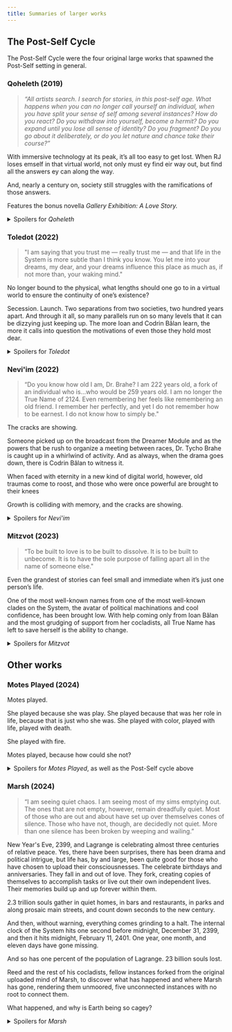 ```yaml
---
title: Summaries of larger works
---
```


## The Post-Self Cycle

The Post-Self Cycle were the four original large works that spawned the Post-Self setting in general.

### Qoheleth (2019)

> *“All artists search. I search for stories, in this post-self age. What happens when you can no longer call yourself an individual, when you have split your sense of self among several instances? How do you react? Do you withdraw into yourself, become a hermit? Do you expand until you lose all sense of identity? Do you fragment? Do you go about it deliberately, or do you let nature and chance take their course?”*

With immersive technology at its peak, it’s all too easy to get lost. When RJ loses emself in that virtual world, not only must ey find eir way out, but find all the answers ey can along the way.

And, nearly a century on, society still struggles with the ramifications of those answers.

Features the bonus novella *Gallery Exhibition: A Love Story.*

<details>
<summary>Spoilers for <em>Qoheleth</em></summary>

*RJ Brewster* is a sound technician for a theater and pioneer of a type of virtual reality that involves integration with a system in a non-human fashion - when ey works sound for the theater, ey is essentially the room. When not working, ey spends much of eir time online with friends, also in VR, where ey is a genderless fennec fox. Recently, *Cicero*, one of eir friend group has 'gotten lost': while he was interacting with the VR system, the system crashed and, even when removed from it, he was left still 'inside', with no way to remove him. RJ (AwDae when online, due to the limitations of a canine muzzle on pronouncing letters), eir best friend and ex *Sasha* (a skunk), and Cicero's partner *Debarre* (a weasel) have been trying to figure out what they can about Cicero's circumstances and how he can be rescued. After digging into the research, RJ emself gets lost during that night's rehearsal at the theater.

*Dr Carter Ramirez* is a scientist at the University College of London working on studying the lost. She is head of the research team and focuses specifically on the statistical, psychological, and data science side of the research. Her coworker, *Dr Sanders*, leads up the neuroscience side of research. When RJ gets lost, Sanders mentions that 'another furry' has gotten lost, and Dr Ramirez gets a hunch that there might be some social vector to the lost. When she starts investigating along those lines, however, she meets strange amounts of pushback from both Sanders and the grantors funding the research. She pushes on with a reduced team of *Avery*, a nonbinary statistician, and *Prakash Das*, a neuroscientist. Avery discovers that RJ's case may be unique in that eir marketing trail has been influenced by eir nonbinary gender as well as eir aromanticism, meaning that ey is both easy to track and unique in eir social circles.

Nearly two hundred years in the future, *Ioan Bălan*, an historian living as an upload in a computer system, is contacted by an enigmatic fennec fox named *Dear, Also, The Tree That Was Felled*, who is looking to hire em as an amanuensis, someone to help both investigate and to witness the investigation into a problem that its "clade", the Ode clade, is running into. A clade is the set of individuals in the system forked from a common ancestor, with "forking" meaning that the individual makes a copy of themselves who is unique from that point on. Some unknown person has allegedly spilled a secret of some importance to the Ode clade, namely the name of the author of the Ode to the End of Death after which they are named, someone who died before uploading. While Ioan is initially skeptical of being used as a private investigator, ey quickly becomes interested in the strange intricacies of the Ode clade and the mystery itself, which primarily takes place as a playful puzzle using various forms of encryption set forth by someone who will only identify himself as Qoheleth.

When ey gets lost, RJ/AwDae awakes in eir old high school as a fox, rather than as eir human self. While there, ey struggles with the loneliness and maddening features of the 'sim' in which ey has found emself. Ey hunts around and eventually finds a set of clues related to Cicero's disappearance. After struggling with various aspects of the sim such as doors being locked, a 'fog of war' that keeps em from seeing more than a hundred or so feet while ey is outside, words in books refusing to stay still on the page, and nauseating 'skips' when ey travels through places ey has never seen before, ey deduces that ey is not actually in a sim as it exists in the waking world, but trapped in eir own mind with the VR technology (which takes the form of implants in eir hands, forehead, and a column along eir spine known as an 'exocortex') mirroring eir experiences back to em through the technology already in place. Notably, the information ey was exposed to before getting lost has been cached in eir exocortex, and ey has full access to it. Realising that ey are stuck in something more akin to a dream than a sim, ey begins treating it as such, molding the world to eir whim, all while eir sanity seems to erode from the effects of this setup.

The pressure against Carter continues to mount, and she eventually gets in touch with *Johansson*, the director of the *Soho Theatre Troupe* where RJ worked. He agrees to help her and her to help him in turn. Meanwhile, Sasha gets in touch with Caitlin, the light tech with the STT, who provides her with some information, including the name and contact information for Carter. When she contacts Carter, however, Carter seems very spooked and will only meet up with a 'throwaway' account and location. Sasha questions why Carter is receiving so much push-back when her team has yet to publish any information on this new tack of investigation along the social vector, and Carter panics, deducing that there is a plant on the team, likely Sanders, who is passing information up to the grantors, who are mostly government types. 

Carter, Sasha, and RJ independently deduce that there was an event in the recent past involving the Direct Democracy Representative (or DDR), a gamified system by which every citizen may vote and comment on legislation, a vote which has gone missing with many of those who did vote on it (and some who were investigating it such as RJ) getting lost. Carter and Avery are discussing the data showing this when, before their eyes, the data starts to change. Carter has Avery pull her from the system, an act which will cause the data that is cached in eir exo to be backed up as a 'core dump'. She goes for a walk to clear her head and gets several frantic messages from her team that security and the police have showed up and are looking for her. Prakash tells the police that he will go find Carter, and is revealed to be a spy for one of the other two superpowers in the world, the Sino-Russian Bloc (with much of Europe and the Americas being part of the Western Federation). He retrieves the core from Carter's exo and tells her to head to the University Medical Center where RJ is being kept, with the reasoning that if she were to run now, she would be seen as guilty of evasion, while if she goes to the UMC to see a patient who should be anonymous, she is merely guilty of an ethics violation.

In the future, Ioan and Dear have tracked down Qoheleth, the one who spilled the Name and find, to their surprise, that he is *Life Breeds Life, But Death Must Now Be Chosen*, another member of the Ode clade. Qoheleth wants to bring together the entirety of the Ode clade, which Dear struggles to do. When they finally manage to gather together, Qoheleth explains that the inability for uploads to forget is slowly driving everyone mad and that something needs to be done to change it. When he gets cocky and mentions that he said the Name to get the clade's attention, an analyst that one of the members brought with them runs up and assassinates him. It turns out that part of the clade, known as the conservatives, simply wants to keep their secrets and does not care for any new information.

Carter makes it to the UMC and, taking a risk, logs in to meet up with Sasha and Debarre to pass on what has happened at her work and what she knows of RJ. Part way through explaining what is happening, Sasha falls over in pain and then her system crashes, and Carter and Debarre deduce that she has gotten lost as well and both log out immediately. When Carter goes to visit RJ, she finds both the police and Johansson and Caitlin there already. Johansson distracts the police while Carter sets up a 'mirror rig' with RJ, a training device for those who are learning to use their implants which allows an instructor to help control RJ, acting on a hunch from seeing Sasha disappear. She logs into the mirror rig with RJ and finds herself in a confusing, dreamlike place with AwDae at the center of it all, spouting lines from a poem that we now recognize as the Ode. Carter struggles to convince em to come with her, and eventually succeeds. She immediately dives back in and publishes via the DDR what she has learned as well as how to free the lost.

Debarre frees Sasha, finding that she is similarly affected by the mirroring experience, though to a lesser extent than RJ. All of those who were lost are forever changed, and few for the better. Cicero finds it to be too much and kills himself. Shortly after his funeral, Sasha receives a letter from RJ mentioning that ey must go back to that mirror world and has volunteered to be an early subject for uploading tech that will lead to the world Ioan and Dear inhabit, a process that will kill eir body and, unless everything goes right, ey will not be able to see her again. The letter includes the entirety of the Ode, and we learn that Sasha is *Michelle Hadje*, the basis for the common ancestor of the Ode clade. Sanders winds up in prison along with several who instigated the plot to remove that vote from the records. Prakash winds up back in the Sino-Russian Bloc (where, it is implied, RJ's procedure will take place). Ioan winds up eir job as amanuensis with Dear and begins to write up eir report/essay on the subject but, on a whim, contacts Dear and its partner to ask if ey might create a long-lived fork (eir first), Codrin Bălan, to work with them both on the project.
</details>

### Toledot (2022)

> "I am saying that you trust me — really trust me — and that life in the System is more subtle than I think you know. You let me into your dreams, my dear, and your dreams influence this place as much as, if not more than, your waking mind."

No longer bound to the physical, what lengths should one go to in a virtual world to ensure the continuity of one’s existence?

Secession. Launch. Two separations from two societies, two hundred years apart. And through it all, so many parallels run on so many levels that it can be dizzying just keeping up. The more Ioan and Codrin Bălan learn, the more it calls into question the motivations of even those they hold most dear.

<details>
<summary>Spoilers for <em>Toledot</em></summary>

#### Part 1 --- Departure

In 2325, those who live on the System (sys-side) and those who still live back in the physical world (phys-side) complete a true collaboration for the first time in nearly two centuries. Scrounging together the lingering remnants of humanity's desire to explore outward, away from Earth, they launch two identical smaller versions of the System, Castor and Pollux, on a centuries or millennia long extrasolar voyage.

After the success of their project surrounding Qoheleth and the problems of an infallible memory, the *Bălan clade*, made up of *Ioan Bălan* and *Codrin Bălan*, has decided to undertake the task of documenting the history of the launch project. In the intervening years, Codrin has found emself in a polyamorous relationship with *Dear, Also, The Tree That Was Felled* of the *Ode clade* and its partner, and they are all incredibly gay for each other. Dear has convinced Codrin and its partner to invest entirely in the launch vehicles, or LVs, tickled by the idea of irreversibility and the fact that it will not remain on the original system parked at the Earth-Moon L<sub>5</sub> point. When interviewed by one of the Codrins, it states that the other reasons for it investing entirely in the launch are that it wants to feel missed by someone, and that eventually, it wants to die a real death.

Meanwhile, Ioan, working with one of Dear's cocladists, *May Then My Name Die With Me*, a very affectionate skunk, has decided to remain solely on the L<sub>5</sub> system, acting as a communication point, organizer, and editor of the history and mythology that ey and both Codrins are collecting.

Working on the phys-side, Douglas Hadje, a distant descendant of Michelle Hadje, the progenitor of the Ode clade, acts as phys-side launch coordinator, with May Then My Name being his sys-side counterpart. He has long been fascinated by the System, often thinking of how his great-great-etc aunt must still be inside, often wishing to contact her but never feeling brave enough. Michelle/Sasha, as the root instance of the Ode clade, had quit in 2306, however, after two centuries of dealing with a broken mind. After the launch and the decline of his duties, May Then My Name begins interviewing him for the phys-side perspective of the events surrounding the launch.

The night after the launch takes place, Ioan and May Then My Name decide that it might be worth tying the history of the launch with the early history of the secession of the System from the rest of human society, as the launch took place on the 200th anniversary of Secession Day.

A second thread of the story follows *Yared Zerezghi* as a phys-side Direct Democracy Representative (DDR) junkie campaigning on the forums and debate sims for a referendum on the individual rights of those who have uploaded to the system. Many view the uploads as something other or less than human, and, grumbling about the costs of maintaining the System, wish to put them to work. Further complicating this is the fact that those who upload still retain citizenship to their countries of origin, meaning that all works that they create are technically done so under the jurisdiction of that country. He is tapped by *Councilor Yosef Demma* of the Northeast African Coalition to help guide the discussion toward the idea of independence of the System, stating that, because there are basic differences in the culture of the System and any other culture on Earth, there is no way that they can be governed the same way. Yared, he explains, will receive suggestions from Councilor Demma's political analysts telling him how to steer the conversation.

#### Part 2 --- Progression

Sys-side, *Michelle Hadje/Sasha* is a member of the Council of Eight, a group who seeks to guide but not govern the System, working primarily in the capacity of writing proposals for features and architecture changes. The rest of the council includes her friend *Debarre*, an Israeli Jew named *Zeke*, the son of a New Zealand politician named *user11824*, three interchangeable and unnamed political representatives from the Sino-Russian Bloc (who is currently hosting the System), and *Jonas Anderson*, an ex-politician from the Western Federation.

Michelle/Sasha still suffers from the lingering effects of getting lost decades prior, which is expressed much as her experience was at that time, with waves of her two personalities changing her form between anthropomorphic skunk and human, a very uncomfortable and distressing sensation. She asks the Council if she might spend the reputation required to fork off ten instances of herself to begin the Ode clade --- a name and structure which worries Debarre --- so that she can let them take her workload and she can take a vacation. The council agrees, so she forks off ten instances of herself. As she does so during those waves of form and fluctuating personality, each winds up with a different appearance and personality. Jonas tasks one of them, *The Only Time I Know My True Name Is When I Dream*, to help him in his work corresponding with Yared on the topic of individual rights.

Throughout the interviews that Ioan and Codrin conduct in 2325, they begin to learn about the structure and history of the launch project (now becoming the proper noun Launch to match the proper noun Secession). One instance of Dear tells Codrin that it will not tell em the entire story, and that if pressed, it will resent em and be too tempted to lie because the past is too complicated and bound up in shame. The Bălan clade's initial interview selections are scattershot, including a musician who is credited for finding a way to transmit sheet music back and forth between sys- and phys-side; an author (*Joseph Rankin*) who has invested entirely in the Launch with an outline for a book to write so that his editor back on the System can see how the two different versions of him begin to diverge, and an astronomer who calls himself *Tycho Brahe* who has invested entirely in the launch out of an impossible dream of seeing the stars: audio and visual transmissions between phys- and sys-side are impossible because they come through all garbled as they might in a dream, so he can't actually see the stars.

Despite these initial starts, they begin to notice patterns surrounding the time at which the families of uploads who remain phys-side are compensated as well as the "Dreamer Module", an instrument and radio package attached to each of the launch vehicles, used to Do Science™ as well as broadcast a nested signal for extraterrestrial life to pick up, a topic which encountered unexpected friction sys-side from the Ode and Jonas clades.

#### Part 3 --- Acceleration

In 2124, picking up on the fact that he's being used by a NEAC politician to steer the System towards secession, Jonas and True Name discuss how they might use Yared to further their own ends, with it becoming increasingly clear that this particular Odist has wound up with much of Michelle/Sasha's political skills as well as more than a little cynicism and very little empathy. She meets with a few other Odists as she works with Jonas: *That Which Lives Is Forever Praiseworthy*, who begins to act as propagandist, helping True Name shape her image to be more effective; and *Life Breeds Life But Death Must Now Be Chosen* who is tasked with slowly modifying the collective unconscious's perception of both the Ode clade and the Council of Eight, which they plan to dissolve after Secession, so that the Odists and Jonases can continue their work of guiding the System toward increased stability and safety long into the future.

True Name is pleased to see how smoothly the topic of secession goes over with the Council of Eight, thanks to Praiseworthy's propagandizing. She meets with Debarre, who was initially put off by the choice of the Ode as a naming scheme and the desire to hide the name of the poet, *RJ/AwDae*, but his nerves are soothed. Debarre also meets with Michelle for much the same reason, finding her much diminished and unable to continue working, now that her clade has taken over her job. She explains that she's still struggling with survivor's guilt after AwDae sacrificed emself during the creation of the System, and while she's trying not to just live in grief, she does want to memorialize em.

After considering Rankin's plan to have each of his instances work independently, the Bălan clade decides to do the opposite and instead stay in touch for as long as they can (the further away the LVs get from the System, the longer the transmission times) to organize their interviewing effectively. To that end, one Codrin interviews Zeke, now calling himself Ezekiel and living much as his prophet namesake did, who explains more about how the Council of Eight was undermined by Jonas and True Name, guiding the Bălans to other Odists to interview.

One Codrin interviews the intensely charismatic *Why Ask Questions Here At The End Of All Things* who describes some of the ways in which the Ode clade and specifically True Name's stanza worked to manipulate politics on a large scale during both Secession and Launch, though the reader starts to pick up on the fact that some of what ey learns is not wholly true. The other Codrin talks with Dear about the mood surrounding Secession. Ioan interviews *Do I Know God After The End Waking* who was tasked to meddle with finances phys-side to encourage the shift from needing to pay to upload to being compensated, particularly that the first child should upload to fund the future of the subsequent children, as Ioan did. He now feels deep shame about having done so, though there are similar half-truths here.

Some of these grand-scale machinations are confirmed in interviews with others, such as when Douglas talks with Ioan and May Then My Name about various shifts that he's seen over the years and some of the sabotage attempts against the System as a whole and the Launch specifically. He and basically everyone else (including May Then My Name) can tell that Ioan has fallen in love with May Then My Name, and Douglas even asks them about it, but Ioan is too stuck up in his head to realize it, much less do anything about it. Ioan and Douglas hatch a plan for Douglas to finally upload, something that May Then My Name won't shut up about, on the one year anniversary of Launch so that he can surprise her. May Then My Name very carefully does not tell Douglas that she's a distant instance of Michelle/Sasha, wanting to keep that as her own surprise.

Yared introduces an amendment allowing the System to secede to the referendum on individual rights. Despite the consensus swinging largely in favor of rights, this amendment becomes hotly debated, leaving Yared feeling much of the parasocial effects of that: those who are in favor of the bill start to be in favor of him, and those who are staunchly against it begin to hate him specifically. Demma, True Name, and Jonas all do their best to ensure him that the chances of this failing are low and that, even though he may always be associated with this topic moving forward, he should still be proud of his work. Sure enough, the referendum passes with both the secession amendment and an amendment moving the physical elements of the System to the L<sub>5</sub> station (which begins as a luxury hotel) intact, all taking effect on January 21, 2125.

#### Part 4 --- Arrival

Demma brings Yared to a New Years Eve party with the politicians and business executives who were working toward Secession. In the car ride back to his home, Demma laughs at Yared, calling him a starry-eyed dreamer and revealing that his entire plan was just to get the System out of the way and out of Earth's ongoing political schemes so that they wouldn't remain associated with each other, since the System is just a dumping ground for dreamers. He suggests that Yared upload, since that's where he belongs, and since any further attempts to interact with the DDR will be monitored and, should he diverge from the party line, there will be reprisals, Yared feels no other choice but to upload, the last before Secession, leaving him anxious around any form of politics. He is met by True Name and brought to the Secession Day celebration.

Two hundred years later, Yared, along with Debarre and user11824, meet up with Dear, its partner, and Codrin for a dinner party. The three (four, if one counts Dear as being of Michelle/Sasha) former members of the Council of Eight talk about the dissolution of the Council and the ultimate cynicism of True Name and Jonas. Yared shares a story from the middle ages known as the "Toledot Yeshu" or Generations of Jesus which describes, in part, Paul as actually something of a tool of the Jewish leadership of the time, guiding the burgeoning new spirituality into a religion of its own rather than simply another sect of Judaism. Yared calls himself a tool of Paul, in the form of Demma, True Name, and Jonas.

The Bălans begin to interview a few instances of Jonas as well as True Name, finding out just how deep the manipulation goes. The two clades have strived to do all they can to maintain the stability and continuity of the System, including ensuring that life on Earth never gets too good so that the System is always seen as a better life, but not so bad as to make phys-side humanity give up entirely. In order to keep the stability from getting too boring, they have also been introducing small amounts of chaos into the life of the System so that they remain stable but not apathetic. These manipulations have all been subtle, from nudging a young Douglas Hadje toward becoming interested in the System and eventually becoming phys-side launch director due to the story element involved.

The launch itself, despite its public beginnings in 2306, has been in progress since 2290 as one of these ways of keeping life interesting. All of this has been run through a cost-benefit analysis, including even having the history/mythography written specifically by Ioan. Not only have all of their interviews been tracked and shaped, but in 2298, seven years before even getting involved in the Qoheleth affair, Ioan was tapped as the appropriate author for the project, with a suggestion that the Qoheleth affair might have been some form of test. The only thing that failed the cost-benefit analysis yet still made it into the launch project was the portion of the Dreamer Module which contains broadcast instructions to be read by extraterrestrial sources on how to build a human mind and sensorium, templated after Douglas Hadje, and upload it into the LV System. The concession there being that the uploads will be placed in a DMZ, cut off from the rest of the System.

The manipulation even makes its way down to the individual scale. The last act of Michelle/Sasha was to give each of the first lines of the ten stanzas (second in the case of Qoheleth) one last vague suggestion. This, it turns out, was influenced by True Name, and she doesn't deny manipulating Michelle/Sasha towards quitting through the long years.

After the final interview with True Name, Ioan confronts May Then My Name about her role in all of this, and she is revealed to be a failed experiment by True Name to influence individuals by being too likeable to resist. Where True Name was excessively cynical, however, May Then My Name became excessively empathetic and thus difficult to control, so all True Name could do is point her at someone and hope that the correct outcome occurred. Her most recent target was Ioan, and, given how ey feels about her now, True Name's mission was a success. Ioan says that ey believes May Then My Name is innocent of any conscious manipulation, stating that she simply as crazy in-laws. Ey finally realizes that, oh, yeah, they've actually kind of been dating for a few years now, ey was just too dense to realize it, so the relationship is formalized and May Then My Name makes fun of em for it. They are incredibly gay for each other.

As planned, Douglas uploads on the eve of the one year anniversary of Launch and is met by Ioan, who instructs him on how to work within the System, then brings him to Michelle/Sasha's sim, where he has a good cry. The next day, Ioan and May Then My Name come to the sim for a picnic. May Then My Name is shocked to see him, so she reveals that she is of Michelle/Sasha, which leaves Douglas feeling mixed and overwhelmed, so they have their picnic instead. With essentially no loose ends in his life, and seeing how one can still be happy in the system by how Ioan and May Then My Name interact, he feels more complete than he's ever felt before.

In an epilogue, the Dreamer Module on the Castor LV receives a transmission from an extraterrestrial craft of similar design confirming that they understand the instructions on how to upload, that they will be approaching relatively close, and await consent to upload. Tycho Brahe, the feels like he's the only one who seems to care about the Module, gives consent.
</details>

### Nevi'im (2022)

> “Do you know how old I am, Dr. Brahe? I am 222 years old, a fork of an individual who is…who would be 259 years old. I am no longer the True Name of 2124. Even remembering her feels like remembering an old friend. I remember her perfectly, and yet I do not remember how to be earnest. I do not know how to simply be."

The cracks are showing.

Someone picked up on the broadcast from the Dreamer Module and as the powers that be rush to organize a meeting between races, Dr. Tycho Brahe is caught up in a whirlwind of activity. And as always, when the drama goes down, there is Codrin Bălan to witness it.

When faced with eternity in a new kind of digital world, however, old traumas come to roost, and those who were once powerful are brought to their knees

Growth is colliding with memory, and the cracks are showing.

<details>
<summary>Spoilers for <em>Nevi'im</em></summary>

As a prologue in 2114, *RJ Brewster* meets with *Dr. Carter Ramirez* and *Prakash Das*, a spy for the Sino-Russian Bloc, for lunch. RJ has been having a very hard time re-acclimating to life after being lost. Ey has lost eir job due to fears around delving in, and eir cat has passed away. Ey considers Dr. Ramirez and Sasha eir only remaining friends. After lunch, Prakash catches up with RJ and offers to bring em in on a project to create a new embedded world with uploaded consciousnesses based around the information learned from the lost.

#### Part 1 --- Anticipation

In 2346, more than twenty years after the two smaller versions of the System, Castor and Pollux, were launched out of the solar system, someone has picked up on the signal transmitted by the "Dreamer Module", a part of the launch vehicles containing scientific instruments as well as some recordings as a way to possibly get in touch with extraterrestrial life on the journey.

*Tycho Brahe,* the astronomer on call (and one of *Codrin Bălan's* interviewees for the *History*), has received a message from a passing vehicle claiming that they are nearby and understand the mechanism by which consciousnesses may be transferred between ships, stating that they have similar and would like to meet. Tycho, without thinking, grants them consent to do so, and promptly freaks the fuck out.

Unsure of where to turn, ey contacts Codrin and visits em and eir partner, *Dear, Also, The Tree That Was Felled*, early in the morning, explaining what happened, that there will likely be alien visitors before long, and that it's all his fault. They talk him down from his panic and send him on his way back to his sim, an observatory of sorts.

Back at his sim, he meets up with *The Only Time I Know My True Name Is When I Dream*, who has, in the past, helped steer the direction of both the System and life on Earth through subtle political manipulation. Despite his anxiety, she's really quite nice to him and invites him to fork (creating Tycho#Artemis) and come work with her and *Jonas Anderson* on the project of first contact.

There, he meets one of True Name's cocladists, *Why Ask Questions When The Answers Will Not Help*. They share the next message that has arrived, offhandedly mentioning that they are now gating communication with the remote ship (which they have dubbed Artemis). The message contains a set of instructions for how better to align Castor to Artemis for transmission as well as for a space to create in order to have conversations in person. True Name explains that this will take place in the DMZ, an area that is inaccessible to the rest of the System except through a single, tightly controlled access point. The conversations will take place on both Castor and Artemis in similar spaces.

The Artemisians request to meet with a party of five: someone in a leadership role, someone who can act as a recorder/amanuensis, a scientist, and two representatives. They have put forth *Turun Ka* of firstrace as leader, *Turun Ko* of firstrace as recorder, *Stolon* of thirdrace as scientist, and *Iska* of secondrace and *Artante Diria* of fourthrace as representatives, implying that there are at least four different uploaded races aboard their craft. In return, they will send True Name as leader, Codrin Bălan as recorder, Tycho as scientist, and another of True Name's cocladists, *Why Ask Questions Here At The End Of All Things* as a representative, leaving the final representative up to Codrin to choose. Until then, Tycho#Artemis works with *Sovanna Soun* and *Dr. Paolo Verda* on the technical side of setting up the meetings, as well as learning some of the Artemisian language that they have provided.

Codrin, meanwhile, discusses some fears with Dear, stating that ey feels like ey's lacking agency, always getting dragged along into these enormous events. They're fun and all, but ey's starting to feel like ey isn't actually doing anything worthwhile. Ey is nothing if not a recorder, though, so ey visits with Tycho's root instance to describe what all will likely happen during this meeting. Back at home, ey discusses the request from True Name with eir partners, and Dear's partner suggests *Sarah Genet*, their therapist before they uploaded, as someone who is normal, curious, and a grounded.

The team of emissaries (plus Dear) meet up at Tycho's dark-sky sim for dinner, where they discuss their hopes and fears surrounding this summit. They also learn just how under control the situation is by True Name and Jonas, with the announcement of the arrival of Artemis being tightly planned and shaped by the Odists. After, Tycho has a dream about meeting the Artemisians, which leads to sending them a series of questions surrounding their society and lives.

They learn that the Artemisians do not have anything analogous to forking, but instead allow for fine-grained management of time; individuals or groups can move faster or slower than the rest of the world around them, allowing them to get more work done in fast-time or to wait out long periods in slow-time. The Odists (especially Dear) react poorly to this, explaining that it is similar to the experiences they had while lost.

In the twenty years since launch, Castor has made it seven light-days away from Lagrange (the home System), so it isn't until seven days later that *Ioan Bălan* and *May Then My Name Die With Me* receive news of first contact, as well as Codrin's thoughts on eir lack of agency. In the interim, they have moved on from their lives as historian and launch coordinator to both start working in theatre under the direction of another Odist, *Time Is a Finger Pointing At Itself*, with Ioan now writing plays.

They are contacted by the version of True Name that has remained on Lagrange. In the intervening years, May Then My Name has grown to truly hate her down-tree instance, feeling that the way she was manipulated was unfair, and the way she was used to manipulate others rather evil. There is a tense conversation about what knowledge they've received about the Artemisians versus what knowledge True Name has received, as well as all of the ways both True Name and May Then My Name have changed, with the former noticeably more cowed and anxious than she had been twenty years prior. She asks that they not share the information beyond a limited circle until a wider, more controlled announcement can be made. May Then My Name makes her cry and kicks her out of her and Ioan's house.

Tycho watches the news disseminate and how it's being shaped by Odists such as True Name, Why Ask Questions, and Answers Will Not Help. They work out a date to begin the conversation once they are in effective Ansible range with Artemis and discuss what to expect, including the fact that they may not have enough in common with the Artemisians to actually understand them. It's decided between the two parties that the discussions on Castor will surround sharing scientific knowledge and those on Artemis will surround history, society, and psychology.

#### Part 2 --- Experience

The talks begin on both Artemis and Castor. On Artemis, Codrin arrives already 'skewed up' to fast-time, allowing em to see the Artemisians even as they others appear almost frozen at a much slower time scale. There are indeed four types of Artemisians: firstrace, which was described as post-biological, appear to be synthetic constructions that are equally comfortable on two or four legs with six-fingered hands and feet with two opposable thumbs and a thick tail for balance, analogous to a kangaroo. Secondrace is described as looking so close to a weasel that it would be easy to mistake them for Debarre, were it not for how short they are. Thirdrace looks something like a very colorful lizard with scales that shine like an oil slick and a frill of feathers or elongated scales around the crown of their heads. Fourthrace appears almost human, though with their features much smoothed.

Turun Ko, the other recorder, skews up to fast-time to talk with Codrin, where they discuss how, most of the time, people live in 'common time' and shows em how to manipulate time to eir liking. The two Odists are indeed already suffering; Why Ask Questions has collapsed onto the pavement, shifting wildly between human and skunk forms just as *Michelle Hadje* had, and True Name is using all the energy she has to stay in one form. They are taken to a 'unison room' where time is pinned in place for all occupants while the other three emissaries are taken to their rest area. There, Tycho confides in Codrin that he doesn't think that that was Why Ask Questions but rather Answers Will Not Help.

Back on Castor, greetings go much more smoothly, and the talks begin with a series of questions. Tycho and Stolon, the scientists, hit it off immediately and they have to be reminded several times that this is not simply an astronomy conference. Sarah and Artante also discover that they are both psychologists and share a lot in common.

On Lagrange, May has wound up 'overwhelmed', an experience similar to that which is described as Dear having, where emotions get the best of her and she has to spend time alone in order to bring herself back to baseline. When she is able to do so, she meets up with Ioan and Douglas at Michelle's old field. There, she explains that this episode lasted longer than usual because, toward the end, she was contacted by *If I Am To Bathe In Dreams*, who has been acting as the Odists' therapist, to meet up with another stanza's worth of Odists, as the first line, *May One Day Death Itself Not Die* quits without leaving a fork, followed shortly by her up-tree instance, *I Do Not Know, I Do Not Know*. With Qoheleth gone, this leaves only 97 Odists left. Ioan and Douglas express their concerns that the cracks are starting to show in more of the clade as more of them go mad. Once back home, Ioan and May are intensely gay with each other and totally in love and it's really cute. Also, they discuss the option of the Odists leaning on Sarah Genet as a therapist to help them not all succumb to madness.

Codrin#Castor and Codrin#Artemis exchange notes at the end of the first day, relying on another fork, Codrin#Assist, who ferries them between the DMZ and the rest of Castor where ey can transmit them to Artemis. They describe the first day and what they've learned, including the troubles that True Name and "Why Ask Questions" are experiencing on Artemis, though Codrin#Artemis hints at the fact that there might have been a swap with Answers Will Not Help.

The discussions run into a few problems with mutual misunderstandings, and there is some frustration over the fact that the Artemisians often say "now is not the time to have this conversation" when certain topics are brought up. They power through it, though, and are able to learn some good information from each other, both directly from the conversations as well as from implications, such as the fact that, despite the Artemisians saying that there have been three of these 'convergences' before, they may have met more races than they are letting on, instances where there weren't convergences. True Name has a conversation with Turun Ka about how the Artemisians manage sentiment and steer politically, leading to some concern among the Artemisians. Tycho worries about her being so open about her own manipulations, suggesting that maybe she's losing it with the time skew.

Ioan and May go camping with Douglas, A Finger Pointing, and *Do I Know God After The End Waking* in the latter's forest sim, where they discuss what it felt like to go lost and how it has left them all a little bit mad. May explains why this business with time skew might bring up those old feelings and why Odists aren't likely to spend much time on Artemis or join, should that be the direction things go in. End Waking says that he would probably try to join anyway, while Douglas says that he's upset that he won't get the chance.

Ioan and Codrin#Pollux exchange letters --- since Pollux is seven days away from Lagrange, information from Castor arrives fourteen days late. Codrin#Pollux offers support to Codrin#Castor on taking control of eir life, explaining how ey took a position as a librarian at a university in the interim. Ey confides in Ioan, however, that ey is worried at how conservative Castor seems, with Dear, Codrin, and True Name all sounding much as they had twenty years prior, while Pollux has moved on: Dear has expanded the sim to include other terrain features, and its cocladist *Serene, Sustained And Sustaining* joined their polycule for a while, leading to two cocladists in a relationship with each other, something which is still considered taboo on Castor. They discuss how all three Systems have changed, with Lagrange being between Castor and Pollux in terms of conservative/liberal amounts of change.

#### Part  3 --- Intensity

True Name and Answers Will Not Help (as Codrin is now convinced she must be) are really struggling aboard Artemis now, with Answers Will Not Help the worse of the two. She often interrupts the meetings, spouting poetry and then apologizing that she cannot keep from speaking. Additionally, despite the talk taking place in a unison room, she is still somehow able to skew time a little (or unable to keep herself from doing so), which worries Iska, who is a time skew artist, analogous to Dear's instance artistry.

This comes to a head when Answers Will Not Help interrupts with a long, rambling tirade, the end of which includes her saying the Name, more helpless in her crazed state than intentionally, and admitting that she is not Why Ask Questions. True Name confronts her angrily, and when she says it again, the skunk tackles her and, after a short fight, Answers Will Not Help quits. The emissaries should not have been able to skew in the unison room, nor should they have been able to quit, so Iska freaks out and runs off to find a system technician. True Name, now a total mess, admits to the deception, but Turun Ka says that they had expected such, but that conversations around the topic will remain for another time.

While True Name rests, Codrin, Sarah, and Tycho meet up with Turun Ko, Artante Diria, and Stolon to discuss the fact that this whole time, the Artemisians have been following a checklist of steps that might occur during convergence with the goal of ensuring that everyone is safe and as happy as they can manage. The end steps would be either humanity joining them as fifthrace or parting on peaceable terms. Tycho admits that, given the chance, he'd join Artemis, given that he finally feels happy there.

Ioan meets up with True Name on Lagrange to ensure that, even if they aren't fond of each other, there's no enmity in the air between them, that they can be polite to each other. Ey mentions discussions from Castor wherein Dear suggests that "even she must have emotions", which makes True Name cry because of course she does, but she's built a life where she can't show them and no one would believe her. Ioan asks if she's been in touch with Sarah, but she says that no, In Dreams never passed that on, showing that the rest of the clade has all but dropped her.

May has kind of crashed after all these dramatic events going on, falling into a funk, though a more normal one. A trauma response in her is triggered when she starts an introductory session with Sarah and she has to step away, leaving Ioan to unintentionally have a therapy session with Sarah instead, which ey finds super useful. After, ey admits to her that ey's starting to feel a lot of sympathy for True Name, worrying about her.

On Castor, True Name admits to the deception that took place on Artemis (Why Ask Questions having only been replaced for that side of the talks), leading her and Turun Ka to have several conversations separate from the rest of the delegates. During one of these lulls, Codrin discusses the checklist with Sarah, Turun Ko, and Artante.When they admit that there are conversations that they cannot have yet, Codrin gets frustrated and asks if ey can just *give* them information without necessarily having a conversation. When they say yes, ey gives them a copy of the *History* that ey wrote around the time of Launch, even if it shows True Name's political machinations. Ey also provides a copy of May's *Mythology*, saying that the Artemisians deserve more than just the sugar-coated synopses of their society that they've received so far. As its clear that ey shouldn't have done so without True Name's blessing, Sarah objects, but Turun Ko says that this is actually the penultimate step on the checklist: the fact that they still retain individual desire to better all races even in the face of leadership disagreeing, and that the talks between Turun Ka and True Name have been artificial, meant mostly to give the other emissaries the chance to go behind her back.

On learning this on Artemis, the Artemisians wait for the final step in the checklist. When Tycho interrupts a talk to say that he wants to join them, and wants humanity to become fifthrace, the Artemisians welcome them as such, saying that the final step was simply a desire to join and an active decision to do so.

#### Part  4 --- Integration

After the talks and all of their instances have merged back down Tycho heads back to his sim to try and process what happened and is surprised when True Name joins him, saying that she doesn't know how to celebrate anymore, feeling that she isn't a whole person after two and a half centuries, much of that time spent focusing solely on politics. She suggests that eternal memory is clashing with the fact that she's still growing as a person, still changing.

Back at the prairie, Codrin and Sarah catch Dear and its partner up on the happenings in a general way before Codrin invites Dear out on a walk. There, ey explains that Answers Will Not Help said the Name and kept saying "I cannot feel em" throughout the conference, so now ey knows about AwDae. Dear laughs about it, saying that it's the end of the era. It says not to tell any other Odists of course, but that it will become a game between their two clades, because turning it into one will make sure that any other Odists, namely True Name, looking in on them will simply see them goofing off and not actually sharing it. They pass this information on down to Lagrange, telling May about the game and Ioan about the fact that Codrin knows. May explains that this is a way for Codrin to not bear the knowledge alone as well as a way to reduce any culpability between the two clades.

The DMZ is expanded and renamed Convergence, and the Ansible is turned on, allowing as many Artemisians who want to join them to do so, and any humans that want to join Artemis to do that as well. During a conversation with True Name, Tycho decides that he will invest totally in Artemis, leaving no forks behind.

Codrin also decides to send a fork along to Artemis, even though it means that the fork will be alone, since neither of eir partners will be joining. Ey rushes to ensure that the fork is an individual in case that helps, so the fork becomes a woman named Sorina. She's unable to bring herself to say goodbye to her (former) partners, so she leaves without doing so. When ey returns home to eir partners, ey describes what happened, then says that ey actually wants to do something and be proactive, suggesting that they move to Convergence, taking the whole prairie sim with them. Ey also says that ey's getting out of the amanuensis business and going into therapy, since everyone kept saying ey was grounding and ey finds Sarah fascinating.

In the end, Tycho invests fully after giving himself a eulogy at a small party of the emissaries and a few others who worked on the project. His last words are from a poem about his namesake: "Though my soul may set in darkness, it will rise in perfect light. I have loved the stars too fondly to be fearful of the night." He transfers to Artemis where he meets Stolon and joyfully admits that it's finished.

As an epilogue, AwDae is shown going through the process of uploading, wherein the S-R Bloc scientists are shown still trying to create the System. Ey would be the only one, if it's successful, though no previous attempts have been enough to emulate an entire person, except for one other of the lost they tried with, but they were a bit too crazy and self-destructed as soon as they uploaded. When ey finally goes through the procedure, ey gives emself entirely to it and, though ey doesn't survive to exist as a person uploaded, the process of em giving emself so fully to it winds up creating the self-sustaining world that becomes the System, showing that, yes, the Odists really were feeling eir presence throughout the system the whole time, that ey was the origin of the System, and that they originally had to keep eir name secret because at first (though it diminishes later), everyone could feel that presence but didn't know who it was.
</details>

### Mitzvot (2023)

> “To be built to love is to be built to dissolve. It is to be built to unbecome. It is to have the sole purpose of falling apart all in the name of someone else."

Even the grandest of stories can feel small and immediate when it’s just one person’s life.

One of the most well-known names from one of the most well-known clades on the System, the avatar of political machinations and cool confidence, has been brought low. With help coming only from Ioan Bălan and the most grudging of support from her cocladists, all True Name has left to save herself is the ability to change.

<details>
<summary>Spoilers for <em>Mitzvot</em></summary>

#### Part  1 --- Conversation

It's late 2349, about about three and a half years since the fourth convergence, the meeting of the Artemesians with Castor. Life has taken a bit of a swing toward the adventuresome as news and new technology trickle their way back down to Lagrange, the original instance of the System in orbit around Earth. Technological changes include finer-grained ACLs that control permissions on various bits of the System, allowing for opaqued or visually secure cones of silence, limits on sensorium messages, etc.

During those three years, *Ioan Bălan* wonders how this has become eir life: ey has been getting coffee with *The Only Time I Know My True Name Is When I Dream* of the Ode clade once a month. While the relationship between True Name and...well, everyone has been kind of strained, it was particularly tense between her and Ioan's partner *May Then My Name Die With Me* of the Ode clade, who, for years, struggled with feelings of hatred towards True Name. Although that hatred has softened towards resentment, these monthly coffee dates, where Ioan and True Name just chat and then work on their own projects, have been meant to keep avenues open between the two, since neither May nor True Name have given up hope on figuring out a path forward. They always seem to talk about each other to Ioan, and it kind of feels like they *want* to move forward, but they can't yet find a way.

Oh, speaking of projects, Ioan is working on adapting eir book *On the Perils of Memory* (the story of Qoheleth) for the stage, True Name is prepping the System on the political side for the technological advancement that will allow audiovisual communication between the System and Earth instead of just text, and May is working on a monologue about being built to love.

Ioan and May are just *incredibly* gay together, and it's painfully sweet, but I promise it's a legit plot element. They talk about how May forms and keeps relationships, that she only forms relationships as her root instance, and if a new one starts up while one is still going, only then will she fork to continue two relationships. Sorta like parallel monogamy. Ioan is her sixteenth relationship serious enough to warrant a fork (though, given the way she stepped back from True Name's guidance, she hasn't done so yet), and we learn that some of her forks are doubtless still in relationships, but that she lets them live their own private lives and never accepts merges when they quit, so she knows very little about them.

Meanwhile, after a windstorm blew a tree over and crushed his tent and impaled his leg on a branch, *Do I Know God After The End Waking* has interrupted his months of solitude and called his boyfriend *Debarre* back to help him rebuild the tent in a new location. They're also pretty gay, but, like, in a super stoic way because E.W. can't emote and Debarre is a weasel and thus made of angst. May stops by their sim to visit and a) complain about the fact that True Name is in eir life, b) fret about why this still feels important, and c) flirt with Debarre (who is Very Gay™) to make him uncomfortable.

Ioan heads out to Arrowhead Lake --- the abandoned mountain lake sim that ey discovered decades back --- for a walk to try and tease apart eir own feelings on being the bridge between May and True Name. Ey worries that ey has this urge to fix things in relationships, whether or not ey actually can (or whether or not those involved even want that). Ey's been fretting about this for a while, and even May has picked up on it, as she mentions when they go out to dinner afterwards. She suggests that this is maybe something that has always been the case for em, and that em uploading to provide eir brother Rareș with the subsidy funds was a way for em to 'fix' the situation as best ey could.

True Name and Ioan have agreed that their next monthly meeting should be on Secession/Launch day, January 21 (yes I chose my birthday, no I am not sorry). This time, though, True Name arrives looking terrible, paranoid, like she hasn't slept in days, hasn't showered in a week, and hasn't changed her clothes in even longer. She says that she's been struggling, but that she and *Jonas Anderson*, the other behind-the-scenes leader of the System, have a 'gathering' later in the day. Weird choice of words, but that's what he said. As part of that, she's distracted with the fact that her instances are going to merge down before the gathering to reduce conflicts. Partway through this, one merge has learned that Jonas is looking for her, which is weird, because he knows she's with Ioan. The merges suddenly stop, though, along with all communication with her instances. She leaps to her feet, looks around the coffee shop, and sees the same assassin that killed Qoheleth walking toward them, so she grabs Ioan's hand and yells for em to take her 'somewhere, anywhere'. Ey tries taking her home, where they find the same assassin struggling with May, who forks, grabs the both of them, and yanks them to Arrowhead Lake. May is *furious*, and True Name caught in the middle of panic attack. She susses out that Jonas just tried to assassinate her.

#### Part  2 --- Conflict

Well, shit, okay. Now May and the person she dislikes the most are trapped in hiding together with no idea what's going on or how to move forward, and Ioan's position as bridge between them means ey's now trapped between them. True Name heads off to sit on the rock at the end of the lake to have a sulk and think about what to do next, leaving May to voice her frustrations and concerns to Ioan. She's pissed that no matter how hard she tries to get away from all of the things she dislikes about True Name (and, unspokenly, many of the things that she used to be), she just can't. She's also worried about the fact that their home has been invaded.

Thankfully, this *is* a thing that Ioan can fix. Ey steps back home and sneaks around, investigating for anyone left over but only finding the mess from the struggle inside. Outside, however, ey finds Jonas sitting on a deck chair despite the snowy weather. Before ey can sweep him, Jonas says that he was just stopping by to make sure that ey and May were alright, which Ioan scoffs at. Jonas is an infuriating little snot, riling Ioan up with implications that ey's sweet on True Name before saying that he's hiring em as amanuensis once more, this time to witness and write about a formal discussion between him and True Name as they hash out the new status quo, to take place within one year's time. Ioan's baffled, given that he just tried to kill her, but Jonas says that was just plan A, and he has all the way down to plan M for ensuring that he gets his way and refuses to elaborate further, saying "Sometimes mommies and daddies fight, Ioan". He makes further implications about em an True Name, so Ioan bounces him from the sim. Ey sweeps the entire sim of everyone except emself and, while that action won't tell em who ey swept, it will tell em how many, and it says ey swept 17.

Once ey makes eir way back to the lake, True Name finishes her sulk and rejoins them. She thanks them for getting her out of that alive and starts to say that she'll have to create a new sim for herself since home probably isn't safe, but May reluctantly suggests that she stay with them, instead, reasoning that it would be too easy for her to just disappear in a private sim and either get got as soon as she leaves or go crazy in her solitude. If she stays with them, though, not only is she around others, but those others are well enough known on the System that it'll dissuade Jonas from attacking her, lest May and Ioan, as trustworthy voices, catch him and make it public. It's awkward, but about the best they can do. Still, no one's comfortable going back just yet, so Ioan forks to meet up with End Waking and pick up camping gear so they can stay a night at the lake and have a night to regroup. End Waking and Debarre are supremely unhappy about the situation, and also kind of boggling at the fact that May is even putting up with True Name.

While camping, True Name apologizes for the fact that she's been spying on them, as those seventeen that were swept were some of her spies, mostly others from the clade. Combined with a hunch ey had during one of their earlier coffee dates, this seems to imply that True Name on Castor never told True Name on Lagrange about the whole incident of Answers Will Not Help losing it and saying the Name in front of Codrin, showing that maybe Jonas's conspiracy includes the other instances of True Name as well, and it's only this one he's going after.

Once they make it back home and get some coffee, Ioan expands eir house to include a second bedroom/bathroom for True Name to stay in. The next few days are very careful, though everyone's polite and there's no skunkfights. On the third day, though, True Name pulls May into a conversation in a visually secure cone of silence for about an hour. When it drops, True Name looks like she's been put through a wringer and May looks apoplectic. May leaves without a word, only sending Ioan a brief glimpse of the lake to show she's alright. True Name refuses to expand on what the conversation was about other than to make vague allusions to Jonas's quip about mommies and daddies fighting.

May visits End Waking and Debarre after crying herself out. She explains more about the current situation and says that what True Name told her is too much to even talk about except that Jonas has played a long game with True Name and has been controlling her from the beginning, though we get the impression End Waking may know more than what she says aloud. She talks about how she's feeling torn, that she wishes TN was no more so that she wouldn't be in their lives, but also that she doesn't want her to die. Debarre echoes this sentiment. End Waking is stoic some more until May suggests he merge down with True Name, at which he gets kind of shouty. After she leaves, Debarre and End Waking talk, the latter saying he's not too keen on the idea of merging down because that means True Name will have his penance without having done any of the work herself. Debarre disagrees, saying that she'll also have the memories of the work of penance. He suggests that one reason May might want him to do this is to hurt True Name, and that she's even considering this means that she's a more complex individual than previously, since she used to just love everyone. End Waking gets upset because that would mean that, for him to be a more complex individual, he'd have to admit something other than his solitude and penance into his life. It's implied that they bone, after which End Waking jokes that, if he does merge down, True Name will have memories of that as well, to which Debarre says let her, at least she can have good things, too.

With May out of the house, Ioan is anxious and True Name is mopey. They eventually pull themselves together enough to cook and eat dinner. May returns in the middle of it, acting a bit like a goofball, which she explains away as not wanting to fall back into just crying all the time as she had been around True Name. Over the next few days, May and True Name have a few more private conversations, and May heads out to visit End Waking a few more times. When she mentions to Ioan that they've been talking about the possibility of the merge, ey isn't so sure; ey thinks it might be a good idea overall just to help True Name live a more complete life now that the one singular aspect she focused on has been taken away, but that if she's to have a talk with Jonas, she probably needs to be in top shape to do so, not crushed under a century and a half of memories and all their conflicts. May reluctantly agrees, but when True Name goes on a bit of a rant about the position she's found herself in, May gets too frustrated and signals to End Waking to start the merge process anyway. True Name collapses under the weight of having to actually process those memories, and May breaks down on realizing what she's done.

#### Part  3 --- Apprehension

After a few hours, True Name is back up on her feet, but it's not until the next day that she's actually more with it. She requests that they head out to the lake, since she now has End Waking's desire for being outside (and hatred of being inside), where the three of them talk about what happened. She says she understands how May did this --- using all of her May powers to convince both End Waking to merge down and True Name to accept the merge --- and maybe even the why, but also says that May has essentially split her mind in two. It gets kind of tense, so Ioan asks what good memories she has now, rather than just all of the conflicting pride/penance. She lists a few things, but ends by thanking May for thinking of her. After all, now she has all these memories of her telling End Waking about not wanting her to die, too.

True Name remains shaky and restless even after they return back home, reconciling memories of penance, but also of End Waking and Debarre's relationship. She was in her own on-again-off-again relationship with a red fox named Zacharias over the years --- they wound up more openly together (and more openly ruling) on Pollux, but on the home System, she kept the relationship at a distance ('lovers, yes, and perhaps even in love, but never partners').

Through these discussions, Ioan begins to wonder at the fact that May has done just what ey was trying not to: taken a drastic step to fix someone else's problems for them. Ey starts to worry that, with this new problem of True Name being unhappy, she'll decide to merge down next. When ey asks, she admits that it had been on her mind until she'd seen just how poorly this merge had gone. Ey voices a worry that that'd mean that True Name would have May's memories of being with em.

Eventually, though, everything builds up too much and she snaps at Ioan and May before stepping out to Arrowhead Lake. She returns a few hours later, looking dirty and scuffed up, stating that she's going to go camp there for a few days for the solitude. Ioan and May deduce that she's 'overflowing', and when ey asks, May admits that she's perilously close to doing the same. The next morning, she's not doing well at all, so ey goes to stay with *Douglas Hadje*, as ey usually does when she overflows with emotions. When ey arrives at Douglas's sim, ey breaks down with all of the emotion ey's been holding at bay throughout this crazy process.

Douglas gets in contact with End Waking and Debarre to ask them to come visit, as Ioan isn't doing so well. The other three are a little surprised as Ioan talks through the story of May essentially manipulating End Waking into merging down and True Name into accepting. They talk through eir concerns about May potentially merging down, including True Name having memories of eir and May's relationship together, and the related worry that that might mean True Name would wind up feeling the same about em that May does. After wishing em the best, End Waking requests that Debarre step home with him for a few, where he requests some solitude now that the tent is done. Debarre figured this was coming and is already good to go. They're really cute. Debarre steps back to Douglas's to finish the conversation before heading home, where we learn that he was one of the 'reactive elements' that True Name thought might have been the one to try and assassinate her before she learned it was Jonas.

Ioan sets up an appointment with eir therapist, *Sarah Genet* (who is also the therapist for all the Odists) to talk through much the same. A few days later, May shows up in the small hours of the morning and reunites with Ioan. She's not 'back to baseline' yet, but she's feeling well enough to have em around and doesn't want to be alone. True Name hasn't returned yet, but partway through eating dinner together, Ioan and May both get a sensorium message from her, just a brief glimpse of a well-dressed red fox sitting nearby out at the lake. They both hurry to the sim to find Zacharias taunting True Name for 'roughing it' out in the wilderness, calling her 'my little stink bug' and so on. He's a real shithead all around, and when May snarks back at him, he slaps her across the face. When Ioan tries to hit back, May gets them away from each other by forking so that her new instances overlap with theirs, the collision algorithms forcing them apart. He says he's out there to see if True Name is willing to talk now, but the subtext is that Jonas sent him specifically just to undermine her confidence.

Back home, May and True Name finally explain what their huge conversation was: Zacharias is one of May's first relationship forks. Centuries ago, perhaps five years after Secession, back when she and True Name were almost exactly alike, May forked to form a friendship/relationship with someone who turned out to be a heavily modified fork of Jonas. This version of Jonas slowly won Zacharias over to his side, encouraged him to change, and then pushed him to get into a relationship with True Name. They kept this secret until a few years after Launch, when they dropped the news on her on all three Systems (Lagrange, Castor, and Pollux) at the same time. Jonas and Zacharias used that to set up different situations on each System: the previous status quo on Castor, the Guiding Council on Pollux, and this slow attempt to grind True Name down on Lagrange.

Since Zacharias found True Name at Arrowhead Lake, that means that sim is no longer secure, so Ioan grabs a plains environment with a section of river off the reputation exchange and sets it up outside eir home so that True Name can retreat out there when feeling the need for solitude and no walls. This allows End Waking to visit a few times, talking with True Name and trying to understand where both she and May are coming from now that he's involved in this, too. In the process of talking, Ioan and May mention her vague thoughts on merging down, and True Name is oddly rather for it. She feels unbalanced, and if she were able to go into the merge knowing full well what to expect, what to keep or discard, and knowing that she could fork beforehand, she'd have a much easier time and might come out the other side far better. Eventually, the three of them say 'fuck it' and decide to go through with it so long as they approach it very carefully and respect Ioan and May's boundaries.

#### Part  4 --- Reconciliation

After a week of conversations determining what those boundaries are, including some discussions with End Waking about how this merge will differ from the previous one, May finally merges down. Despite what she said in *Toledot* --- a small lie to try and keep Ioan from digging too much --- May hasn't merged down since 2155, longer ago than the most recent of End Waking's merges, so it's a doozy. However, they're far more deliberate about it. True Name is kept cozy in bed rather than basically being dropped on the floor like before, she's allowed to fork beforehand, and May is there to keep her comfortable and talk her through anything that comes up. By that night, True Name is mostly stuck up in her head, but can speak haltingly. However, May doesn't want to leave her to fend for herself and is unwilling to sleep without Ioan, so they decide to expand the bed so that Ioan can sleep with May and True Name still be nearby. There's some gentle ribbing about keeping Ioan away from True Name, but basically everyone's awkward. Shortly before they fall asleep, True Name jolts upright shouting 'ey knows!', showing that True Name#Castor never passed on the fact that Codrin now knows AwDae's name. In the middle of the night, she rolls over and winds up curled with May, so Ioan wakes up hugging them both which is kind of awkward for everyone, and there's a lot of talk about that; True Name says that she can see what May sees in Ioan, can see a universe in which she loves em, but not how to get from this universe to that one, at which May requests that she call her 'May' instead of 'May Then My Name'.

May visits End Waking, who calls Debarre back to talk through the merger and what it means, how it might help True Name escape from this lingering threat of Jonas. Debarre's pretty upset because now everyone's getting buddy-buddy with True Name and he still hates her. One upside, though, is that End Waking seems to be on the verge of moving on, dropping out of the clade and just becoming his own person, which would be more fulfilling for everyone.

Back at Chez Bălan over the next few months, True Name has been calming down and processing well. She still needs silence and solitude as End Waking might out in the plains Ioan procured outside the house, and she still has that sharp political mind from True Name, but now she has all the emotions and need for constant touch from May. This plays out as her struggling to sleep alone, and while she gets some relief by sleeping curled up with her own fork as May taught her, she winds up crashing with Ioan and May once a week or so when the emotional need gets overwhelming. Still, it's well into April and they've all been cooped up since January, so they're all going stir-crazy. They finally talk Ioan into leaving, at least, since the chances of anyone being out to get em are low, so ey spends an afternoon at a library (because of course ey does) where, on a whim, ey contacts Serene to see if she can duplicate Arrowhead Lake for them, since the original isn't theirs and has been discovered by Jonas & co. She's mostly willing, but needs time to process. We get the sense that the clade is largely still wary of True Name.

They talk May into getting out of the house for a bit to go get dinner with Debarre so that she can get away and Ioan can have some solitude while True Name ostensibly goes for a walk. However, True Name nods off on the couch and Ioan spaces out on the beanbag. After a bit, they get to talking and discuss how things have felt since the merge. They spent so long talking about eir boundaries that everything's felt super careful. True Name asks to sit by em on the beanbag (a cuddlesome prospect, if ever there was one) to test. If it's awkward, so be it, but at least they'll know. It *is* awkward, and neither of them are sure of what to make of it, but True Name explains more of how things feel from her end: she says she's of three minds, that she's True Name and she's May and she's End Waking, and that depending on the situation, one will feel closer to the surface than the others, so her being close to Ioan leads to her feeling more like May than True Name or End Waking. She catches herself getting despondent and decides that it's time to set a loose deadline of one month for that meeting with Jonas.

Ioan sets up the meeting as a message, but Jonas requests to meet all the same, which is weird. He brings Zacharias along and, when the fox starts to get all snarky, stomps on his foot, making Ioan realize that it's all a show, using his power over the situation to try and shape how Ioan's story will look once he writes. Through eir discussions with the clade, though, Ioan guesses much of Jonas's plan ahead of time: his hypothesis is that societies that are different yet maintain the same system of governance are unstable when separated by space and time, so he's set up three different systems of government on the three Systems. True Name disagreed, so he decided to try and get rid of her. Jonas gets all frowny at em, but adapts smoothly and keeps winding Ioan up until ey gets frustrated and leaves. Back home, ey confirms the time and date of the meeting with May, True Name, and End Waking out on True Name's plain. Everyone's kinda stressed, but Ioan and May say goodnight and head inside, where they talk about whether True Name will keep living with them after this stupid meeting, deciding that she'll be welcome to as long as they can modify the sim to accommodate her need to be outside and give them more space apart if they need. May makes fun of Ioan for liking True Name, and ey admits ey's in the same boat as her, that she's so much like May that ey can imagine it, but has no idea what it would actually look like in practice.

Jonas has requested that True Name's entire stanza be present, so May, True Name, and End Waking arrive with Ioan while the rest of the stanza --- including Zacharias --- arrive with Jonas. There is some weird chatter back and forth, that type of non-conversation that hides deeper political meanings before they get down to the talk. Jonas confirms that he's aiming for three political systems, and that he tried to get rid of True Name for disagreeing. Zacharias makes some quip and True Name dismisses him. He gets quite upset, so Jonas brings in the assassin that tried to get True Name to go after him, but May, of all people, intercedes, knocking the assassin out and telling Zacharias to leave. Jonas demands that True Name just disappear if she's to keep living, that she just curl up around her 'little Name thing' and not be seen again. It's hinted that he knows the name and has been using it to help keep the stanza in line. She says she's no longer True Name, that she's something else now, and he says it's not enough. Sigh. She changes as has been mentioned by others: forking repeatedly and using the mutation algorithms to change subtly with each fork, until she looks basically like Sasha (not Michelle) did before uploading, though she opts to shift species to spotted skunk, figuring that that'd be too recognizable. Jonas confirms that she needs to have a new name, and she chooses Sasha, which causes an uproar among the Odists and pisses Jonas off, and he kicks them out.

At home, she explains that that set of events was the best they could have hoped for. The name Sasha, tied to the most sympathetic figure from the *History*, means that Jonas essentially can't touch her without being seen openly as the villain, even if it also means that she can't continue in politics. Instead, she's going to write a companion volume to the history of her account of things.

Things settle down into a cycle of domesticity and visitors after that. Much of the clade visits, and the reactions are mixed. A Finger Pointing and her stanza are very happy for her, as is Serene, who builds their house into a copy of Arrowhead Lake, giving them plenty of wilderness and space for Sasha to build a tent similar to End Waking's. Zacharias pings, and they use the new ACLs to completely cut him off, which upsets Douglas, but May feels she can go no-contact with him in a way she couldn't with True Name. In Dreams (the psychologist of the clade) and Hammered Silver (the mother of the clade), however, both disown her, her entire old stanza (including May, who was very close to both of them), and the entire Bălan clade. This hits May really hard, and she has a brief stint of overflowing that night, pushing them out of the house to go stay in Sasha's tent, where they struggle with their own feelings on the matter.

When May finally allows them back, Sasha requests some time to talk with just her about some lingering processing of Zacharias business, so Ioan and a fork of Sasha go for a walk out to the boulder at the end of the lake where they discuss the final outcome, Ioan's love for May, their complicated feelings for each other, and the book ends with Ioan once more wondering how this has become eir life.
</details>

## Other works

### Motes Played (2024)

Motes played.

She played because she was play. She played because that was her role in life, because that is just who she was. She played with color, played with life, played with death.

She played with fire.

Motes played, because how could she not?

<details><summary>Spoilers for <em>Motes Played</em>, as well as the Post-Self cycle above</summary>

*And We Are The Motes In The Stage-Lights of the Ode clade* is a skunk who is not only keenly focused on play, but who has leaned into a sense of childhood. She often presents to the world as a kid anywhere from five to twelve years old. She is also a set and prop designer for Au Lieu Du Rêve, the theatre company that *Time Is A Finger Pointing At Itself of the Ode clade* helps run, and spends some of her free time painting images from her dreams: prosaic landscapes obscured by ultra-black shapes that she describes as 'holes in the world'.

After finishing one of these paintings, Motes spends some time talking with A Finger Pointing and her partner, *Beholden To The Heat Of The Lamps of the Ode clade,* about what sorts of problems she has run into with this childlike identity. Given the 18 year old age limit for uploading, for there to be a child on the System is inherently transgressive, and this has led to some strife within the Ode clade, with some of them concerned about the optics of this behavior, and how it reflects on the rest of the Clade. This, combined with the fact that A Finger Pointing and Beholden are in a relationship — intraclade relationships being something of a taboo up until recently — has made for some strife over the years, and some gentle encouragements to keep these explorations to safe spaces. The most strife seems to have come from the family dynamic that Motes, A Finger Pointing, and Beholden live in, with Motes considering the others as her parents, calling A Finger Pointing 'Ma' and Beholden 'Bee' while they call her 'Dot', short for *dóttir*. 

This is confirmed when *I Remember The Rattle Of Dry Grass of the Ode clade* visits. Dry Grass is a member of the sixth stanza, whereas Motes, A Finger Pointing, and Beholden are members of the fifth. *Memory Is A Mirror Of Hammered Silver of the Ode clade,* the first member of the sixth stanza, has instructed the rest of her up-tree instances to cut contact with the fifth stanza due to them taking in *Sasha,* who used to be *The Only Time I Know My True Name Is When I Dream of the Ode clade* until twelve years prior. Dry Grass explains to Motes that Hammered Silver has been quite upset at A Finger Pointing over several things over the years, but that Motes herself has been a particular point of contention for Hammered Silver, and that she's not actually supposed to be talking with her, but she promises that she won't stop, that she'd sooner tell Hammered Silver to go fuck herself.

Motes occasionally goes out into the world as a more adult version of herself — which she calls Big Motes, as opposed to Little Motes — looking to be a slender twenty-something with a real flower-child aesthetic. She does this primarily to go to concerts or to more adult venues where she occasionally meets others to have anonymous flings. After one such fling where she gets bit to hell by an otter, she returns to find Sasha working on an upcoming production. They talk about Hammered Silver and her opinions on the rest of the clade, how she lives with her first up-tree instance *A Weapon Against The Waking World of the Ode clade* as husband and wife. This is aggravating to Motes, given Hammered Silver's reaction to her own family dynamic, but Sasha explains that Hammered Silver treats this as a role in a play, as though she is merely acting, despite the fact that Waking World very much treats the relationship as real. Sasha also explains that A Finger Pointing has spent many years shielding her and the rest of the fifth stanza from the politics of the rest of the clade, aiming to let them live in peace. She mentions that, as part of this, she had been meeting up with Hammered Silver regularly until she was cut off, but was required, some decades back, to never talk about Motes. She comforts Motes about this and brings her back to her family.

Later on, Motes plays with *Which Offers Heat And Warmth In Fire of the Ode clade,* her best friend. Both share an identity of littlest or youngest, though in Warmth's case, it is more tied to being the last line claimed and one of the most up-tree Odists from the root instance. Ey's small and young while not leaning quite so hard into play or childhood. They eventually chill out in a field and talk about what they've been doing, with Warmth working on reproducing food from the Artemesians as described by *Codrin Bălan* on the Launch Vehicle Castor. They talk about what it means to transgress — Warmth has an indeterminate gender and cycles through pronouns within even a sentence, and is *Dear, Also, The Tree That Was Felled of the Ode clade's* up-tree, and Dear has also been cut off by the sixth and seventh stanzas.

Shortly after, Motes has a nightmare wherein her root instance, *Michelle Hadje,* who had died some decades earlier, tears her down for both her fascination with death and for her childish identity, then forces her to kill herself. She awakes and spends the rest of the night sharing a bed with A Finger Pointing and Beholden. They talk some of processing the dream when morning comes, but mostly, they comfort her. After they head out for the day, Motes visits with *Where It Watches The Slow Hours Progress of the Ode clade,* her cocladist and 'sister'. Slow Hours has a reputation of being a bit of an oracle, though much of this is based around finding trends in others' lives after having read an enormous amount for her role as script manager for the theatre. The talks through the dream with Motes and tells her that the others in the clade such as Hammered Silver aren't done with her, even if they say they've cut contact, but she reaffirms the fact that Motes is just living her life earnestly and intentionally.

A few weeks later, Motes is taken down by a high priority sensorium ping which appears as a jolt of adrenaline, leading to her falling while running and bloody. Along with this comes a letter from Hammered Silver, who states that she has learned that Dry Grass has been visiting the fifth stanza and Motes specifically for some time, and has thus cut Dry Grass off from the rest of the sixth stanza, placing the blame squarely on Motes. This leads to Motes 'overflowing', something akin to a prolonged panic attack or brief manic episode that manifests differently for each Odist. In Motes's case, it leads to her withdrawing from anything resembling play, to the point where she winds up all but catatonic. While down and out, she remembers much of her past, how she was struck by a memory of getting paint on her pants in kindergarten after getting paint on her overalls while working on a set, how that led to hear leaning into play, which then led to her leaning into presenting herself as a kid, which led eventually to her treating A Finger Pointing and Beholden as her parents. At each step of the way, a boundary is set when a suggestion comes from elsewhere that she not do these things, but she gently tests at the limits, eventually finding ways to go be a kid with others who have done similar, talking with those around her about family dynamics and finding comfortable engagement with that.

While Motes is down and out, A Finger Pointing manages the fallout of Hammered Silver's flurry of letters, for both she and Dry Grass have received one, all quite insulting. She helps Dry Grass move into the same neighborhood that houses most of the fifth stanza as well as friends, lovers, and other members of Au Lieu Du Rêve, and then sets up a meeting with Sasha to determine whether or not Hammered Silver is at all at threat to anyone involved, to which Sasha says not at all. Waking World, meeting with them later, explains that Hammered Silver just wants them to hurt, and they all agree that she was quite successful: Motes was left bloodied and catatonic, Dry Grass was cut off from her own stanza, and A Finger Pointing and Beholden were retraumatized.

Throughout this time, A Finger Pointing remembers back to her past, from all the way back to when she had been forked from Michelle and adopted the role of actor and director, through when she had gotten in a relationship with Beholden, to when she allowed Motes to explore childhood and  the family dynamic. All along the way, Hammered Silver had met with her for lunch on a regular basis while often peppering her with letters decrying what she or others around her had done. While she had initially considered Hammered Silver a friend, A Finger Pointing eventually conceded that she was just too much of a bitch and the meetings had turned into ways to spy on each other.

The meetings eventually become overwhelming and A Finger Pointing asks Beholden to take her home. After resting, she sends a message to Hammered Silver expressing her pain and receives a snippy reply that they will go back to silence and leave each other alone. She returns to comfort herself and Motes, despite the latter's unresponsive catatonia.

At one point in the past, A Finger Pointing had merged in an instance who quit mid-crash and was left with nigh constant dissociation. This has led Beholden to being a caretaker for her in turn, which she does gladly, given how devoted she is to her. What Beholden isn't able to do, however, is really process emotions, and so she winds up having a few angry outbursts during the proceedings. She spends some time talking with Dry Grass, recounting how it was that she wound up accepting her role both as A Finger Pointing's partner and Motes's guardian, as caretaker for both of them, and spends some time processing the big feelings she has about both A Finger Pointing's vulnerabilities and finding Motes bloodied and overflowing without knowing why. She eventually sets them aside as always.

Motes comes out of her catatonia a few days later and decides that she isn't ready to engage with little-space yet until she's had a chance to process her pain, so she chooses to be Big Motes. After reuniting with Beholden and A Finger Pointing and learning what happened, she says that she will take two weeks to work on her feelings before reengaging with the world as Little Motes. Later, she has therapy with *Sarah Genet,* who has become a therapist for the Ode clade. They talk about where all of these feelings may have come from, given that the thoughts around her transgressive nature have been dogging her heels for weeks now. Motes realizes that Dry Grass may have actually kicked everything off by *actually* telling Hammered Silver to go fuck herself.

A few weeks later, Motes goes out to play once more as Little Motes. She talks with her friend Alexei about what had happened, and he comforts her, confirming that he's experienced similar strife in his time on the System. Afterwards, she returns to the neighborhood where there's a small party going on. She eats way too much and spends time with her family, eventually getting confirmation from Dry Grass that her telling Hammered Silver to go fuck herself was, in fact, the cause of the trouble. Motes reassures her, though, that Hammered Silver is just being a b-word and that things are okay now. At the end of the night, she walks home sleepily and, on a whim, goes down the slide for just a little bit more play before bed.
</details>


### Marsh (2024)

> “I am seeing quiet chaos. I am seeing most of my sims emptying out. The ones that are not empty, however, remain dreadfully quiet. Most of those who are out and about have set up over themselves cones of silence. Those who have not, though, are decidedly not quiet. More than one silence has been broken by weeping and wailing.”

New Year's Eve, 2399, and Lagrange is celebrating almost three centuries of relative peace. Yes, there have been surprises, there has been drama and political intrigue, but life has, by and large, been quite good for those who have chosen to upload their consciousnesses. The celebrate birthdays and anniversaries. They fall in and out of love. They fork, creating copies of themselves to accomplish tasks or live out their own independent lives. Their memories build up and up forever within them.

2.3 trillion souls gather in quiet homes, in bars and restaurants, in parks and along prosaic main streets, and count down seconds to the new century.

And then, without warning, everything comes grinding to a halt. The internal clock of the System hits one second before midnight, December 31, 2399, and then it hits midnight, February 11, 2401. One year, one month, and eleven days have gone missing.

And so has one percent of the population of Lagrange. 23 billion souls lost.

Reed and the rest of his cocladists, fellow instances forked from the original uploaded mind of Marsh, to discover what has happened and where Marsh has gone, rendering them unmoored, five unconnected instances with no root to connect them.

What happened, and why is Earth being so cagey?

<details>
<summary>Spoilers for <em>Marsh</em></summary>

On New Year's Eve, systime 275 (2399), after a sudden wave of *déjà vu,* *Reed of the Marsh clade* and *Hanne Marie of her own clade* realize that something terrible has happened. Once a year, all of the Marshans merge down to their root instance, *Marsh,* who enjoys being an aggregate of all of their lives. Reed finds that he cannot. Marsh appears to no longer be a part of the System. It's impossible to merge down and impossible to ping them or send any sensorium messages. He calls a gathering of the rest of the clade — his cross-tree cocladists *Lily* and *Cress,* as well as his up-tree instances *Rush,* *Sedge,* and *Tule* — to try and figure out what's happening. There is the loss as well as one year, one month, and eleven days of downtime. Cress and Tule arrive with their partner, *I Remember The Dry Grass of the Ode clade,* and Marsh's partners, *Fenne Vos of her own clade* and *Pierre LaFontaine of his own clade* arrive as well.

Lily greatly distrusts Dry Grass due to her association with the Ode clade and quickly leaves. She feels that the Odists are responsible for much that is wrong on the System, that they are manipulative and conniving political figures. Her feelings are spurred on by having read the Bălan clade's *An Expanded History of Our World* (which comprises the story told in [*Toledot*](https://toledot.post-self.ink)) and her frustration with the Odists' attempts to justify their actions as told in the Bălans' *Individuation and Reconciliation* and Sasha's (*née* True Name) *Ode.* Reed, on the other hand, having accidentally merged Tule's memories wholesale, is struck by the sense of intimate familiarity with Dry Grass: despite having only met her a handful of times at various functions, he now has all of Tule's memories of their relationship and love for each other.

As they explore the System and meet up with others from the Ode clade, they discover that Marsh isn't the only cladist missing from Lagrange. On exploration, they begin the process of estimating the impact on the System. The Marshans have lost 14% of their clade, while the Odists have lost apparently 2%. Reading the feeds nets them yet more information, with many discussing suddenly missing friends, lovers, and instances of themselves, with impacts ranging from 99.983% to none.

The Marshans and a few others — Dry Grass and her cocladists *Which Offers Heat And Warmth In Fire* its partner *Hold My Name Beneath Your Tongue And Know*, Reed's partner Hanne, and her friend Jess — meet up for dinner to try and regroup. Lily promises to do her best to reconcile with the fact that the Odists are part of the clade's life. With the Ode clade's prior experience of their root instance, *Michelle Hadje* quitting nearly a century prior, they begin to talk about what life without Marsh will look like.

Given Reed and Sedge's interest in what happened, they are looped in with a loose coalition of individuals working on the investigation. This includes a portion of *the Jonas clade*, more Odists, *Debarre of his own clade*, and *Selena of her own clade*. They contact phys-side to discuss with *Jakub Strzepek*, an admin, and *Günay Sadık*, a technician, who confirm that there was downtime and an unrecoverable corruption of about 1% of the 2.3 trillion cladists on Lagrange due to a System-wide crash, though they are cagey as to why. The group chooses Günay as their point of contact rather than any of the admin team while Jonas Fa demands that Jakub confirm, even if only privately, whether or not this was due to some malicious act.

Dry Grass takes Cress, Tule, and Reed out to dinner, where they discuss the fact that Reed has been left with these conflicting feelings about her. He admits that the memories from Tule's merge have influenced his feelings about her, and she suggests that it remain an open conversation rather than something he either push down and ignore or keep only to himself. Reed also discusses this with Hanne, who says that she'll trust him to keep talking to her as well, and with Lily, who admits some frustration but also a willingness to keep up with the clade.

Several clades form a group to interface with phys-side, including the CERES clade (the ones who lost nearly 70k instances) and just Günay. The tech confirms that there was a widespread contraproprioceptive virus attack. CPV had been used in the past to kill single instances such as *Qoheleth* and several instances of True Name, as it was required that it be tailored to a specific cladist or their immediate instances. However, members of a fundamentalist collective — a group of individuals living as a hive mind of sorts — named the Our Brightest Lights Collective found a way to create a CPV bomb that crashed 100% of the cladists on Lagrange. This event is being called the Century Attack.

During the downtime, the System was restarted several times as various recovery attempts were made. An initial loss of 15% was eventually reduced to 1% with the help of members of the System Emergency Response Group (SERG) on Lagrange as well as on the two launch vehicles, Castor and Pollux. During the attempts to bring Lagrange back online, it was discovered that the number of unrecoverable instances was slowly growing, and so it was determined that 1% would be the maximum acceptable loss, and it was finally brought up for good. There were several fixes applied at this time, including patching out CPV, various ACL improvements, and a laundry list of other updates. Notable among the changes was the ability to merge cross-tree within a clade rather than just down-tree. Jonas demands that this be kept quiet due to the social changes it will have on the System.

Another meeting, this time with *en4,* a member of The System Consortium, the collection of organizations that manage the L<sub>5</sub> station, Lagrange, and the Ansibles used to upload individuals. They are also a member of a collective, the London Cohort of New Zealots, or LCNZ. They explain the history and reasoning behind the attack. The perpetrator, 8-stanza-1 (a reference to "The only time I know my true name is when I dream", the first line of the eighth stanza of the poem from which the Odists take their name) was recovered and quarantined. The OBLC has stated that they feel that, for every cladist, a life phys-side is denied entry to heaven. Given the 2.3 trillion population of Lagrange, the only solution was to destroy the whole System. *I Cannot Stop Myself From Speaking of the Ode clade* confirms this via her experiences interviewing 8-stanza-1.

Dry Grass, the Marshans, and Marsh's partners visit the sim containing all of the collected core dumps — the remnants of a crashed cladist — of the unrecoverable losses. Dry Grass learns that her long-lived up-tree instance, *In The Wind,* a systech, was integral to the recovery efforts, but that she was unrecoverable in one of the final restarts. Lily angrily silences her so that the Marshans can have a funeral of sorts around Marsh's core. Lily, still angry, scorns Cress, Tule, and Reed for their association with Dry Grass and the other Odists. Vos, angry at the way she is interrupting the funeral of her dead partner, demands that Lily leave. Reed follows her and the two fight, with Reed striking Lily in the face. After they calm down, they return to the funeral where the remaining Marshans speak.

As the others leave, Dry Grass asks Cress, Tule, and Reed to stay with her as she visits In The Wind's core, and then invites them home to peace and quiet. Reed is initially confused, but Dry Grass insists that she would like to be around those that enjoy her presence after spending time around Lily, who does not. While there, they process their respective losses, and Reed begins to process his growing, earnest feelings for Dry Grass. He also catches Cress and Tule up on the changes to the System, and they come up with the idea of possibly performing a clade-wide cross-tree merge in order to come up with someone who might be like Marsh.

Reed returns home to Hanne and both speak about the ways in which they are beginning to grieve. He also brings up the idea of this reconstruction of Marsh, and Hanne expresses doubt that this will work, and if it does, that it might cause further grief. When he meets up with Dry Grass the next day on a date for lunch, the two discuss the sense of the world as it has become, Dry Grass's past as a systech — she had left due to the changing nature of the job, but her up-tree instance, In The Wind, remained to keep up on the work — and she also cautions him as to the potential for social pain as a result of this merger.

A meeting with phys-side, happening concurrently, explores the ramifications of the Century Attack, keeping 8-stanza-1 locked in the DMZ, and the mechanism of the CPV device. Jonas and Answers Will Not Help goad Jakub to try and frustrate him into quitting as well as to make Günay feel better, and it's suggested that this is also to encourage her to upload where she can become a long-term asset. Discussions of potential memorials begin, as well as ceremonies both sys- and phys-side. After discussing information consolidation and control, Reed asks about the cross-tree merging and, after a demonstration between Jonas Fa and Jonas Ko, decides to disregard the warnings and go through with his plan to reconstruct Marsh.

The process of the reconstruction is discussed, including the fact that this New Marsh will include all of the clade's memories *except* Marsh's concludes with each of the Marshans forking and merging into Lily's new instance. The merge itself (minus reconciling conflicts) takes several hours and is an immensely unpleasant process, but New Marsh comes out of it well enough. The clade invites Vos and Pierre over to meet them, but Vos, unnerved, asks the new cladist the last thing that Marsh had said to her. Without those memories, they can't say, so Vos, angered by what she sees as meddling and a shallow attempt at rebuilding her partner without her input, his Reed hard enough to knock him down and leaves, demanding no contact going forward. The Marshans leave to process what happened, and New Marsh renames themself Anubias and decides to continue on as they are, trying to live life as an amalgam.

An epilogue follows (which is co-written by me and my partner) where, about eight months later, Reed has finally received word back from the instance of Marsh that lives on on Castor. He brings this letter along with him as he attends a play put on by Dry Grass's cocladists. The play is a metaphor for the Century Attack, and it leaves all distraught. After, he discusses the letter with Dry Grass and her cocladists *And We Are The Motes In The Stage-Lights,* *Beholden To The Heat Of The Lamps,* and *Time Is A Finger Pointing At Itself*. They discuss the different ways that they have learned to live as a clade without a root instance and the hopes they have for the future.
</details>
